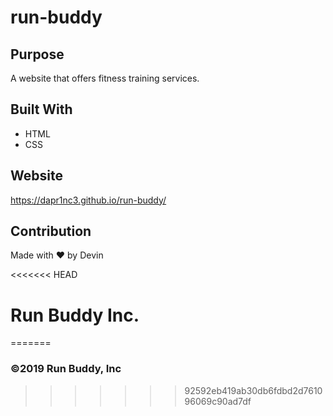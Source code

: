 # run-buddy

## Purpose
A website that offers fitness training services.

## Built With
* HTML
* CSS

## Website
https://dapr1nc3.github.io/run-buddy/

## Contribution
Made with ❤️ by Devin

<<<<<<< HEAD
# Run Buddy Inc.
=======
### ©️2019 Run Buddy, Inc 
>>>>>>> 92592eb419ab30db6fdbd2d761096069c90ad7df

